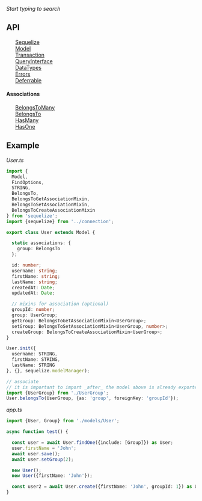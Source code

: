 
_Start typing to search_

## API
<ul class="tsd-index-list" style="list-style: none">
  <li class="tsd-kind-class"><a class="tsd-kind-icon" href="classes/_lib_sequelize_d_.sequelize.html">Sequelize</a></li>
  <li class="tsd-kind-class"><a class="tsd-kind-icon" href="classes/_lib_model_d_.model.html">Model</a></li>
  <li class="tsd-kind-class"><a class="tsd-kind-icon" href="classes/_lib_transaction_d_.transaction.html">Transaction</a></li>
  <li class="tsd-kind-class"><a class="tsd-kind-icon" href="classes/_lib_query_interface_d_.queryinterface.html">QueryInterface</a></li>
  <li class="tsd-kind-module"><a class="tsd-kind-icon" href="modules/_lib_data_types_d_.html">DataTypes</a></li>
  <li class="tsd-kind-module"><a class="tsd-kind-icon" href="modules/_lib_errors_d_.html">Errors</a></li>
  <li class="tsd-kind-module"><a class="tsd-kind-icon" href="modules/_lib_deferrable_d_.html">Deferrable</a></li>
</ul>

#### Associations
<ul class="tsd-index-list" style="list-style: none">
  <li class="tsd-kind-module"><a class="tsd-kind-icon" href="modules/_lib_associations_belongs_to_many_d_.html">BelongsToMany</a></li>
  <li class="tsd-kind-module"><a class="tsd-kind-icon" href="modules/_lib_associations_belongs_to_many_d_.html">BelongsTo</a></li>
  <li class="tsd-kind-module"><a class="tsd-kind-icon" href="modules/_lib_associations_has_many_d_.html">HasMany</a></li>
  <li class="tsd-kind-module"><a class="tsd-kind-icon" href="modules/_lib_associations_has_one_d_.html">HasOne</a></li>
</ul>

## Example

_User.ts_

```ts
import {
  Model,
  FindOptions,
  STRING,
  BelongsTo,
  BelongsToGetAssociationMixin,
  BelongsToSetAssociationMixin,
  BelongsToCreateAssociationMixin
} from 'sequelize';
import {sequelize} from '../connection';

export class User extends Model {

  static associations: {
    group: BelongsTo
  };

  id: number;
  username: string;
  firstName: string;
  lastName: string;
  createdAt: Date;
  updatedAt: Date;

  // mixins for association (optional)
  groupId: number;
  group: UserGroup;
  getGroup: BelongsToGetAssociationMixin<UserGroup>;
  setGroup: BelongsToSetAssociationMixin<UserGroup, number>;
  createGroup: BelongsToCreateAssociationMixin<UserGroup>;
}

User.init({
  username: STRING,
  firstName: STRING,
  lastName: STRING
}, {}, sequelize.modelManager);

// associate
// it is important to import _after_ the model above is already exported so the circular reference works.
import {UserGroup} from './UserGroup';
User.belongsTo(UserGroup, {as: 'group', foreignKey: 'groupId'});
```

_app.ts_

```ts
import {User, Group} from './models/User';

async function test() {

  const user = await User.findOne({include: [Group]}) as User;
  user.firstName = 'John';
  await user.save();
  await user.setGroup(2);

  new User();
  new User({firstName: 'John'});

  const user2 = await User.create({firstName: 'John', groupId: 1}) as User;
}
```

